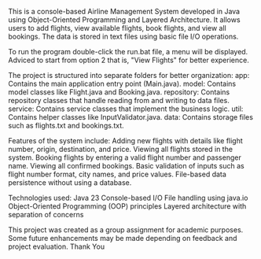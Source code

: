This is a console-based Airline Management System developed in Java using Object-Oriented Programming and Layered Architecture. It allows users to add flights, view available flights, book flights, and view all bookings. The data is stored in text files using basic file I/O operations.

To run the program double-click the run.bat file, a menu will be displayed. Adviced to start from option 2 that is, "View Flights" for better experience.

The project is structured into separate folders for better organization:
app: Contains the main application entry point (Main.java).
model: Contains model classes like Flight.java and Booking.java.
repository: Contains repository classes that handle reading from and writing to data files.
service: Contains service classes that implement the business logic.
util: Contains helper classes like InputValidator.java.
data: Contains storage files such as flights.txt and bookings.txt.

Features of the system include:
Adding new flights with details like flight number, origin, destination, and price.
Viewing all flights stored in the system.
Booking flights by entering a valid flight number and passenger name.
Viewing all confirmed bookings.
Basic validation of inputs such as flight number format, city names, and price values.
File-based data persistence without using a database.

Technologies used:
Java 23
Console-based I/O
File handling using java.io
Object-Oriented Programming (OOP) principles
Layered architecture with separation of concerns

This project was created as a group assignment for academic purposes. Some future enhancements may be made depending on feedback and project evaluation.
Thank You
